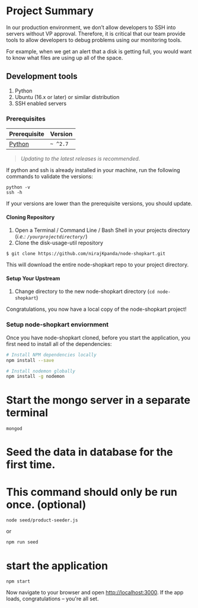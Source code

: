 # Project Summary

In our production environment, we don’t allow developers to SSH into servers without VP approval. Therefore, it is critical that our team provide tools to allow developers to debug problems using our monitoring tools.

For example, when we get an alert that a disk is getting full, you would want to know what files are using up all of the space.


## Development tools

1. Python
2. Ubuntu (16.x or later) or similar distribution
3. SSH enabled servers

### Prerequisites

| Prerequisite                                | Version |
| ------------------------------------------- | ------- |
| [Python](http://www.mongodb.org/downloads) | `~ ^2.7`  |

> _Updating to the latest releases is recommended_.

If python and ssh is already installed in your machine, run the following commands to validate the versions:

```shell
python -v
ssh -h
```

If your versions are lower than the prerequisite versions, you should update.

#### Cloning Repository

1. Open a Terminal / Command Line / Bash Shell in your projects directory (_i.e.: `/yourprojectdirectory/`_)
2. Clone the disk-usage-util repository

```shell
$ git clone https://github.com/nirajKpanda/node-shopkart.git
```

This will download the entire node-shopkart repo to your project directory.

#### Setup Your Upstream

1. Change directory to the new node-shopkart directory (`cd node-shopkart`)

Congratulations, you now have a local copy of the node-shopkart project!


### Setup node-shopkart enviornment
Once you have node-shopkart cloned, before you start the application, you first need to install all of the dependencies:

```bash
# Install NPM dependencies locally
npm install --save

# Install nodemon globally
npm install -g nodemon
```


# Start the mongo server in a separate terminal

```
mongod
```

# Seed the data in database for the first time.
# This command should only be run once. (optional)

```
node seed/product-seeder.js
```

or

```
npm run seed
```

# start the application

```
npm start
```

Now navigate to your browser and open
<http://localhost:3000>. If the app loads,
congratulations – you're all set.